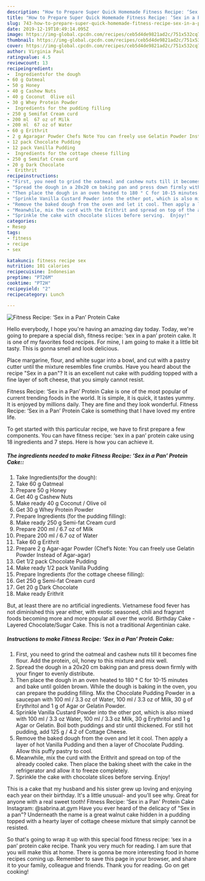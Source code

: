 ```yaml
---
description: "How to Prepare Super Quick Homemade Fitness Recipe: ‘Sex in a Pan’ Protein Cake"
title: "How to Prepare Super Quick Homemade Fitness Recipe: ‘Sex in a Pan’ Protein Cake"
slug: 743-how-to-prepare-super-quick-homemade-fitness-recipe-sex-in-a-pan-protein-cake
date: 2019-12-19T10:49:14.095Z
image: https://img-global.cpcdn.com/recipes/ceb5d4de9821ad2c/751x532cq70/fitness-recipe-sex-in-a-pan-protein-cake-recipe-main-photo.jpg
thumbnail: https://img-global.cpcdn.com/recipes/ceb5d4de9821ad2c/751x532cq70/fitness-recipe-sex-in-a-pan-protein-cake-recipe-main-photo.jpg
cover: https://img-global.cpcdn.com/recipes/ceb5d4de9821ad2c/751x532cq70/fitness-recipe-sex-in-a-pan-protein-cake-recipe-main-photo.jpg
author: Virginia Paul
ratingvalue: 4.5
reviewcount: 13
recipeingredient:
-  Ingredientsfor the dough
- 60 g Oatmeal
- 50 g Honey
- 40 g Cashew Nuts
- 40 g Coconut  Olive oil
- 30 g Whey Protein Powder
-  Ingredients for the pudding filling
- 250 g Semifat Cream curd
- 200 ml  67 oz of Milk
- 200 ml  67 oz of Water
- 60 g Erithrit
- 2 g Agaragar Powder Chefs Note You can freely use Gelatin Powder Instead of Agaragar
- 12 pack Chocolate Pudding
- 12 pack Vanilla Pudding
-  Ingredients for the cottage cheese filling
- 250 g Semifat Cream curd
- 20 g Dark Chocolate
-  Erithrit
recipeinstructions:
- "First, you need to grind the oatmeal and cashew nuts till it becomes fine flour.  Add the protein, oil, honey to this mixture and mix well."
- "Spread the dough in a 20x20 cm baking pan and press down firmly with your finger to evenly distribute."
- "Then place the dough in an oven heated to 180 ° C for 10-15 minutes and bake until golden brown. While the dough is baking in the oven, you can prepare the pudding filling. Mix the Chocolate Pudding Powder in a saucepan with 100 ml / 3.3 oz of Water, 100 ml / 3.3 oz of Milk, 30 g of Erythritol and 1 g of Agar or Gelatin Powder."
- "Sprinkle Vanilla Custard Powder into the other pot, which is also mixed with 100 ml / 3.3 oz Water, 100 ml / 3.3 oz Milk, 30 g Erythritol and 1 g Agar or Gelatin.  Boil both puddings and stir until thickened. For still hot pudding, add 125 g / 4.2 of Cottage Cheese."
- "Remove the baked dough from the oven and let it cool. Then apply a layer of hot Vanilla Pudding and then a layer of Chocolate Pudding. Allow this puffy pastry to cool."
- "Meanwhile, mix the curd with the Erithrit and spread on top of the already cooled cake.  Then place the baking sheet with the cake in the refrigerator and allow it to freeze completely."
- "Sprinkle the cake with chocolate slices before serving.  Enjoy!"
categories:
- Resep
tags:
- fitness
- recipe
- sex

katakunci: fitness recipe sex
nutrition: 101 calories
recipecuisine: Indonesian
preptime: "PT26M"
cooktime: "PT2H"
recipeyield: "2"
recipecategory: Lunch

---
```



![Fitness Recipe: ‘Sex in a Pan’ Protein Cake](https://img-global.cpcdn.com/recipes/ceb5d4de9821ad2c/751x532cq70/fitness-recipe-sex-in-a-pan-protein-cake-recipe-main-photo.jpg)

Hello everybody, I hope you're having an amazing day today. Today, we're going to prepare a special dish, fitness recipe: ‘sex in a pan’ protein cake. It is one of my favorites food recipes. For mine, I am going to make it a little bit tasty. This is gonna smell and look delicious.

Place margarine, flour, and white sugar into a bowl, and cut with a pastry cutter until the mixture resembles fine crumbs. Have you heard about the recipe &#34;Sex in a pan&#34;? It is an excellent nut cake with pudding topped with a fine layer of soft cheese, that you simply cannot resist.

Fitness Recipe: ‘Sex in a Pan’ Protein Cake is one of the most popular of current trending foods in the world. It is simple, it is quick, it tastes yummy. It is enjoyed by millions daily. They are fine and they look wonderful. Fitness Recipe: ‘Sex in a Pan’ Protein Cake is something that I have loved my entire life.


To get started with this particular recipe, we have to first prepare a few components. You can have fitness recipe: ‘sex in a pan’ protein cake using 18 ingredients and 7 steps. Here is how you can achieve it.

##### The ingredients needed to make Fitness Recipe: ‘Sex in a Pan’ Protein Cake::

1. Take  Ingredients(for the dough):
1. Take 60 g Oatmeal
1. Prepare 50 g Honey
1. Get 40 g Cashew Nuts
1. Make ready 40 g Coconut / Olive oil
1. Get 30 g Whey Protein Powder
1. Prepare  Ingredients (for the pudding filling):
1. Make ready 250 g Semi-fat Cream curd
1. Prepare 200 ml / 6.7 oz of Milk
1. Prepare 200 ml / 6.7 oz of Water
1. Take 60 g Erithrit
1. Prepare 2 g Agar-agar Powder (Chef’s Note: You can freely use Gelatin Powder Instead of Agar-agar)
1. Get 1/2 pack Chocolate Pudding
1. Make ready 1/2 pack Vanilla Pudding
1. Prepare  Ingredients (for the cottage cheese filling):
1. Get 250 g Semi-fat Cream curd
1. Get 20 g Dark Chocolate
1. Make ready  Erithrit


But, at least there are no artificial ingredients. Vietnamese food fever has not diminished this year either, with exotic seasoned, chili and fragrant foods becoming more and more popular all over the world. Birthday Cake - Layered Chocolate/Sugar Cake. This is not a traditional Argentinian cake. 

##### Instructions to make Fitness Recipe: ‘Sex in a Pan’ Protein Cake:

1. First, you need to grind the oatmeal and cashew nuts till it becomes fine flour. 
Add the protein, oil, honey to this mixture and mix well.
1. Spread the dough in a 20x20 cm baking pan and press down firmly with your finger to evenly distribute.
1. Then place the dough in an oven heated to 180 ° C for 10-15 minutes and bake until golden brown.
While the dough is baking in the oven, you can prepare the pudding filling. Mix the Chocolate Pudding Powder in a saucepan with 100 ml / 3.3 oz of Water, 100 ml / 3.3 oz of Milk, 30 g of Erythritol and 1 g of Agar or Gelatin Powder.
1. Sprinkle Vanilla Custard Powder into the other pot, which is also mixed with 100 ml / 3.3 oz Water, 100 ml / 3.3 oz Milk, 30 g Erythritol and 1 g Agar or Gelatin. 
Boil both puddings and stir until thickened. For still hot pudding, add 125 g / 4.2 of Cottage Cheese.
1. Remove the baked dough from the oven and let it cool.
Then apply a layer of hot Vanilla Pudding and then a layer of Chocolate Pudding. Allow this puffy pastry to cool.
1. Meanwhile, mix the curd with the Erithrit and spread on top of the already cooled cake. 
Then place the baking sheet with the cake in the refrigerator and allow it to freeze completely.
1. Sprinkle the cake with chocolate slices before serving. 
Enjoy!


This is a cake that my husband and his sister grew up loving and enjoying each year on their birthday. It&#39;s a little unusual- and you&#39;ll see why. Great for anyone with a real sweet tooth! Fitness Recipe: &#39;Sex in a Pan&#39; Protein Cake Instagram: @sabrina.at.gym Have you ever heard of the delicacy of &#34;Sex in a pan&#34;? Underneath the name is a great walnut cake hidden in a pudding topped with a hearty layer of cottage cheese mixture that simply cannot be resisted. 

So that's going to wrap it up with this special food fitness recipe: ‘sex in a pan’ protein cake recipe. Thank you very much for reading. I am sure that you will make this at home. There is gonna be more interesting food in home recipes coming up. Remember to save this page in your browser, and share it to your family, colleague and friends. Thank you for reading. Go on get cooking!

